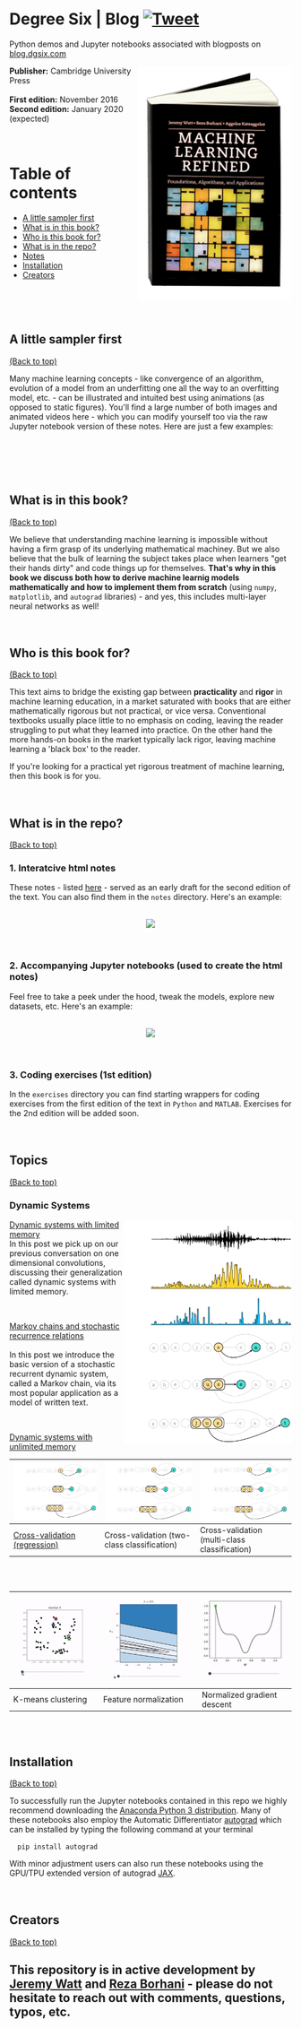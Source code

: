 # Degree Six | Blog [![Tweet](https://img.shields.io/twitter/url/http/shields.io.svg?style=social)](https://twitter.com/intent/tweet?text=Machine%20Learning%20Refined:%20notes,%20exercises,%20and%20Jupyter%20notebooks%20&url=https://github.com/jermwatt/dgsix_blog)

Python demos and Jupyter notebooks associated with blogposts on [blog.dgsix.com](https://blog.dgsix.com) 

<img align="right" src="html/gifs/book.png" height="420">
<strong>Publisher:</strong> Cambridge University Press <br><br>
<strong>First edition:</strong> November 2016 <br>
<strong>Second edition:</strong> January 2020 (expected) <br><br><br>




# Table of contents

- [A little sampler first](#a-little-sampler-first)
- [What is in this book?](#what-is-in-this-book)
- [Who is this book for?](#who-is-this-book-for)
- [What is in the repo?](#what-is-in-the-repo)
- [Notes](#notes)
- [Installation](#installation)
- [Creators](#creators)

<br><br><br>

## A little sampler first

[(Back to top)](#table-of-contents)

Many machine learning concepts - like convergence of an algorithm, evolution of a model from an underfitting one all the way to an overfitting model, etc. - can be illustrated and intuited best using animations (as opposed to static figures). You'll find a large number of both images and animated videos here - which you can modify yourself too via the raw Jupyter notebook version of these notes.  Here are just a few examples:<br><br>



<br><br><br>
## What is in this book?

[(Back to top)](#table-of-contents)

We believe that understanding machine learning is impossible without having a firm grasp of its underlying mathematical machiney. But we also believe that the bulk of learning the subject takes place when learners "get their hands dirty" and code things up for themselves. **That's why in this book we discuss both how to derive machine learnig models mathematically and how to implement them from scratch**  (using `numpy`, `matplotlib`, and `autograd` libraries) - and yes, this includes multi-layer neural networks as well!
<br><br><br>


## Who is this book for?

[(Back to top)](#table-of-contents)

This text aims to bridge the existing gap between **practicality** and **rigor** in machine learning education, in a market saturated with books that are either mathematically rigorous but not practical, or vice versa. Conventional textbooks usually place little to no emphasis on coding, leaving the reader struggling to put what they learned into practice. On the other hand the more hands-on books in the market typically lack rigor, leaving machine learning a 'black box' to the reader.

If you're looking for a practical yet rigorous treatment of machine learning, then this book is for you. 
<br><br><br>


## What is in the repo?

[(Back to top)](#table-of-contents)

### 1. Interatcive html notes
These notes - listed [here](#notes) - served as an early draft for the second edition of the text. You can also find them in the `notes` directory. Here's an example: <br><br>

<p align="center"><img src="html/gifs/html.gif" width="70%" height="auto"></p>
<br>

### 2. Accompanying Jupyter notebooks (used to create the html notes) 
Feel free to take a peek under the hood, tweak the models, explore new datasets, etc. Here's an example: <br><br>

<p align="center"><img src="html/gifs/ipynb.gif" width="65%" height="auto"></p>
<br>

### 3. Coding exercises (1st edition)

In the `exercises` directory you can find starting wrappers for coding exercises from the first edition of the text in `Python` and `MATLAB`. Exercises for the 2nd edition will be added soon.
<br><br><br>


## Topics
[(Back to top)](#table-of-contents)

### Dynamic Systems


<img align="right" src="posts/dynamic_systems_limited_memory/images/ds.png" height="200">

[Dynamic systems with limited memory](https://blog.dgsix.com/posts/dynamic_systems_limited_memory/dynamic_systems_limited_memory.html) 
<br>
In this post we pick up on our previous conversation on one dimensional convolutions, discussing their generalization called dynamic systems with limited memory.

<br>

<img align="right" src="posts/markov_chains/images/markov.png" height="200">

[Markov chains and stochastic recurrence relations](https://blog.dgsix.com/posts/markov_chains/Markov_chains.html)  
<br>
In this post we introduce the basic version of a stochastic recurrent dynamic system, called a Markov chain, via its most popular application as a model of written text.

<br>

[Dynamic systems with unlimited memory](https://blog.dgsix.com/posts/dynamic_systems_unlimited_memory/dynamic_systems_unlimited_memory.html)    


<img src="posts/markov_chains/images/markov.png" width="300px" height="auto"> | <img src="posts/markov_chains/images/markov.png" width="300px" height="auto"> | <img src="posts/markov_chains/images/markov.png" width="300px" height="auto"> 
---|---|---
[Cross-validation (regression)](https://google.com) | Cross-validation (two-class classification) | Cross-validation (multi-class classification)

<br><br>

<img src="html/gifs/Kmeans.gif" width="300px" height="auto"> | <img src="html/gifs/feature_normalization.gif" width="300px" height="auto"> | <img src="html/gifs/normalized_gradient_descent.gif" width="300px" height="auto"> 
---|---|---
K-means clustering | Feature normalization| Normalized gradient descent

<br><br>


 

## Installation
[(Back to top)](#table-of-contents)

To successfully run the Jupyter notebooks contained in this repo we highly recommend downloading the [Anaconda Python 3 distribution](https://www.anaconda.com/download/#macos). Many of these notebooks also employ the Automatic Differentiator [autograd](https://github.com/HIPS/autograd) which can be installed by typing the following command at your terminal
      
      pip install autograd
      
With minor adjustment users can also run these notebooks using the GPU/TPU extended version of autograd [JAX](https://github.com/google/jax).<br><br><br>


## Creators 

[(Back to top)](#table-of-contents)

This repository is in active development by [Jeremy Watt](mailto:jeremy@dgsix.com) and [Reza Borhani](mailto:reza@dgsix.com) - please do not hesitate to reach out with comments, questions, typos, etc.
-
